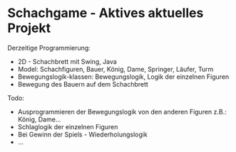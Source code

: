 # Schachgame - Aktives aktuelles Projekt 

Derzeitige Programmierung:
- 2D - Schachbrett mit Swing, Java 
- Model: Schachfiguren, Bauer, König, Dame, Springer, Läufer, Turm
- Bewegungslogik-klassen: Bewegungslogik, Logik der einzelnen Figuren 
- Bewegung des Bauern auf dem Schachbrett

Todo:
- Ausprogrammieren der Bewegungslogik von den anderen Figuren z.B.: König, Dame...
- Schlaglogik der einzelnen Figuren
- Bei Gewinn der Spiels - Wiederholungslogik
- ...

